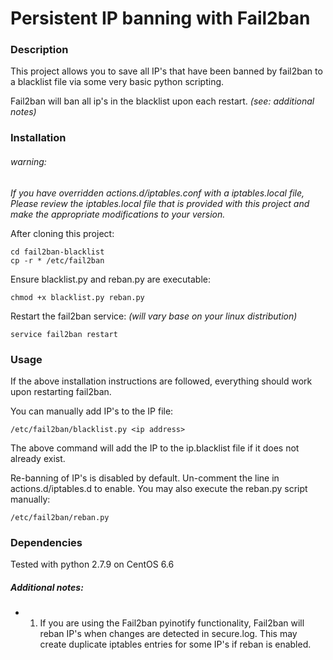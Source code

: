 # Persistent IP banning with Fail2ban

### Description

This project allows you to save all IP's that have been banned by fail2ban to a blacklist file via
some very basic python scripting.

Fail2ban will ban all ip's in the blacklist upon each restart. *(see: additional notes)*

### Installation

###### warning:
*If you have overridden actions.d/iptables.conf with a iptables.local file, Please review the iptables.local
file that is provided with this project and make the appropriate modifications to your version.*

After cloning this project:

````
cd fail2ban-blacklist
cp -r * /etc/fail2ban
````
Ensure blacklist.py and reban.py are executable:

```
chmod +x blacklist.py reban.py
```

Restart the fail2ban service: *(will vary base on your linux distribution)*

```
service fail2ban restart
```

### Usage

If the above installation instructions are followed, everything should work upon restarting fail2ban.

You can manually add IP's to the IP file:

```
/etc/fail2ban/blacklist.py <ip address>
```
The above command will add the IP to the ip.blacklist file if it does not already exist.

Re-banning of IP's is disabled by default. Un-comment the line in actions.d/iptables.d to enable.
You may also execute the reban.py script manually:
```
/etc/fail2ban/reban.py
```


### Dependencies

Tested with python 2.7.9 on CentOS 6.6

##### Additional notes:

 - 1) If you are using the Fail2ban pyinotify functionality, Fail2ban will reban IP's when changes are
  detected in secure.log. This may create duplicate iptables entries for some IP's if reban is enabled.